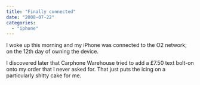```yaml
---
title: "Finally connected"
date: "2008-07-22"
categories: 
  - "iphone"
---
```


I woke up this morning and my iPhone was connected to the O2 network; on the 12th day of owning the device.

I discovered later that Carphone Warehouse tried to add a £7.50 text bolt-on onto my order that I never asked for. That just puts the icing on a particularly shitty cake for me.
